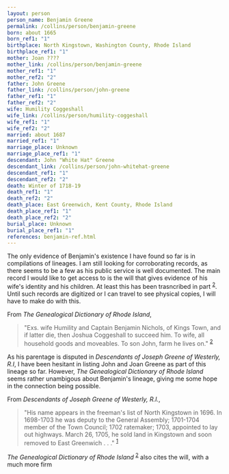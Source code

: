 ```yaml
---
layout: person
person_name: Benjamin Greene
permalink: /collins/person/benjamin-greene
born: about 1665
born_ref1: "1"
birthplace: North Kingstown, Washington County, Rhode Island
birthplace_ref1: "1"
mother: Joan ????
mother_link: /collins/person/benjamin-greene
mother_ref1: "1"
mother_ref2: "2"
father: John Greene
father_link: /collins/person/john-greene
father_ref1: "1"
father_ref2: "2"
wife: Humility Coggeshall
wife_link: /collins/person/humility-coggeshall
wife_ref1: "1"
wife_ref2: "2"
married: about 1687
married_ref1: "1"
marriage_place: Unknown
marriage_place_ref1: "1"
descendant: John "White Hat" Greene
descendant_link: /collins/person/john-whitehat-greene
descendant_ref1: "1"
descendant_ref2: "2"
death: Winter of 1718-19
death_ref1: "1"
death_ref2: "2"
death_place: East Greenwich, Kent County, Rhode Island
death_place_ref1: "1"
death_place_ref2: "2"
burial_place: Unknown
burial_place_ref1: "1"
references: benjamin-ref.html
---
```

The only evidence of Benjamin's existence I have found so far is in compilations of lineages. I am still looking for corroborating records, as there seems to be a few as his public service is well documented. The main record I would like to get access to is the will that gives evidence of his wife's identity and his children. At least this has been trasncribed in part <sup>[2](#2)</sup>. Until such records are digitized or I can travel to see physical copies, I will have to make do with this.

From _The Genealogical Dictionary of Rhode Island_,
  > "Exs. wife Humility and Captain Benjamin Nichols, of Kings Town, and if latter die, then Joshua Coggeshall to succeed him. To wife, all household goods and moveables. To son John, farm he lives on." <sup>[2](#2)</sup>

As his parentage is disputed in _Descendants of Joseph Greene of Westerly, R.I_, I have been hesitant in listing John and Joan Greene as part of this lineage so far. However, _The Genealogical Dictionary of Rhode Island_ seems rather unambigous about Benjamin's lineage, giving me some hope in the connection being possible.

From _Descendants of Joseph Greene of Westerly, R.I._,
   > "His name appears in the freeman's list of North Kingstown in 1696. In 1698-1703 he was deputy to the General Assembly; 1701-1704 member of the Town Council; 1702 ratemaker; 1703, appointed to lay out highways. March 26, 1705, he sold land in Kingstown and soon removed to East Greenwich . . ." <sup>[1](#1)</sup>

_The Genealogical Dictionary of Rhode Island_ <sup>[2](#2)</sup> also cites the will, with a much more firm
